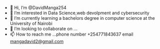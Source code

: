 - 👋 Hi, I’m @DavidManga254
- 👀 I’m interested in Data Science,web devolpment and cybersecurity
- 🌱 I’m currently learning a bachelors degree in computer science at the University of Nairobi
- 💞️ I’m looking to collaborate on ...
- 📫 How to reach me ...phone number +254771843637
                         email mangadavid2@gmail.com

<!---
DavidManga254/DavidManga254 is a ✨ special ✨ repository because its `README.md` (this file) appears on your GitHub profile.
You can click the Preview link to take a look at your changes.
--->
